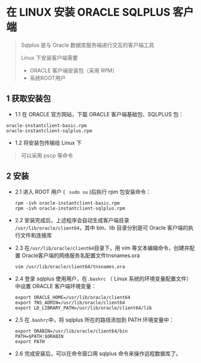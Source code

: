 # 在 LINUX 安装 ORACLE SQLPLUS 客户端



> Sqlplus 是与 Oracle 数据库服务端进行交互的客户端工具
>
> Linux 下安装客户端需要
>
> - ORACLE 客户端安装包（采用 RPM）
> - 系统ROOT用户

## 1 获取安装包

- 1.1 在 ORACLE 官方网站，下载 ORACLE 客户端基础包、SQLPLUS 包：

```shell
oracle-instantclient-basic.rpm
oracle-instantclient-sqlplus.rpm
```

- 1.2 将安装包传输给 Linux 下

> 可以采用 pscp 等命令

## 2 安装

- 2.1 进入 ROOT 用户 ( ` sudo su` )后执行 rpm 包安装命令：

  ```shell
  rpm -ivh oracle-instantclient-basic.rpm
  rpm -ivh oracle-instantclient-sqlplus.rpm
  ```

- 2.2 安装完成后，上述程序会自动生成客户端目录 `/usr/lib/oracle/client64`，其中 bin、lib 目录分别是可 Oracle 客户端的执行文件和连接库

- 2.3 在`/usr/lib/oracle/client64`目录下，用 vim 等文本编辑命令，创建并配置 Oracle客户端的网络服务名配置文件tnsnames.ora

  ```shell
  vim /usr/lib/oracle/client64/tnsnames.ora
  ```

- 2.4 登录 sqlplus 使用用户，在`.bashrc` （ Linux 系统的环境变量配置文件）中设置 ORACLE 客户端环境变量：

  ```shell
  export ORACLE_HOME=/usr/lib/oracle/client64
  export TNS_ADMIN=/usr/lib/oracle/client64
  export LD_LIBRARY_PATH=/usr/lib/oracle/client64/lib
  ```

- 2.5 在`.bashrc`中，将 sqlplus 所在的路径添加到 PATH 环境变量中：

  ```shell
  export ORABIN=/usr/lib/oracle/client64/bin
  PATH=$PATH:$ORABIN
  export PATH
  ```

- 2.6 完成安装后，可以在命令窗口用 sqlplus 命令来操作远程数据库了。